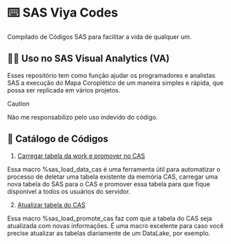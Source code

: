 # ⌨️ SAS Viya Codes
  Compilado de Códigos SAS para facilitar a vida de qualquer um.

## 👨‍💻 Uso no SAS Visual Analytics (VA)

  Esses repositório tem como função ajudar os programadores e analistas SAS a execução do Mapa Coroplético de um maneira simples e rápida, que possa ser replicada em vários projetos.

> [!CAUTION]
> Não me responsabilizo pelo uso indevido do código.

## 📖 Catálogo de Códigos

1. [Carregar tabela da work e promover no CAS](/sas_load_data_cas.sas)

  Essa macro %sas_load_data_cas é uma ferramenta útil para automatizar o processo de deletar uma tabela existente da memória CAS, carregar uma nova tabela do SAS para o CAS e promover essa tabela para que fique disponível a todos os usuários do servidor.

2. [Atualizar tabela do CAS](/sas_load_promote_cas.sas)

  Essa macro %sas_load_promote_cas faz com que a tabela do CAS seja atualizada com novas informações. É uma macro excelente para caso você precise atualizar as tabelas diariamente de um DataLake, por exemplo.
